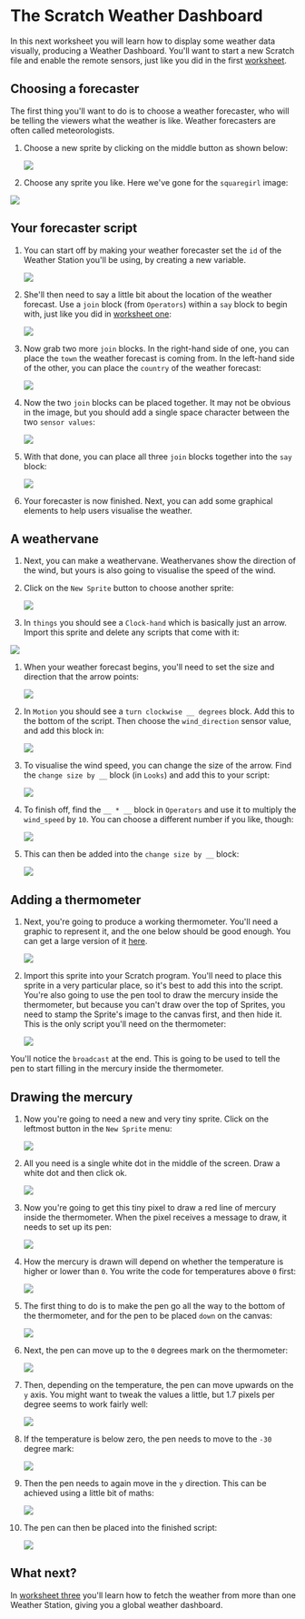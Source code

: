 # The Scratch Weather Dashboard

In this next worksheet you will learn how to display some weather data visually, producing a Weather Dashboard. You'll want to start a new Scratch file and enable the remote sensors, just like you did in the first [worksheet](worksheet.md).

## Choosing a forecaster

The first thing you'll want to do is to choose a weather forecaster, who will be telling the viewers what the weather is like. Weather forecasters are often called meteorologists.

1. Choose a new sprite by clicking on the middle button as shown below:

	![](images/new-sprite.png)

1. Choose any sprite you like. Here we've gone for the `squaregirl` image:

![](images/square-girl.png)

## Your forecaster script

1. You can start off by making your weather forecaster set the `id` of the Weather Station you'll be using, by creating a new variable.

	![](images/set-id.png)

1. She'll then need to say a little bit about the location of the weather forecast. Use a `join` block (from `Operators`) within a `say` block to begin with, just like you did in [worksheet one](worksheet.md):

	![](images/forecaster-1.png)

1. Now grab two more `join` blocks. In the right-hand side of one, you can place the `town` the weather forecast is coming from. In the left-hand side of the other, you can place the `country` of the weather forecast:

	![](images/forecaster-2.png)

1. Now the two `join` blocks can be placed together. It may not be obvious in the image, but you should add a single space character between the two `sensor values`:

	![](images/forecaster-3.png)

1. With that done, you can place all three `join` blocks together into the `say` block:

	![](images/forecaster-final.png)

1. Your forecaster is now finished. Next, you can add some graphical elements to help users visualise the weather.

## A weathervane

1. Next, you can make a weathervane. Weathervanes show the direction of the wind, but yours is also going to visualise the speed of the wind.

1. Click on the `New Sprite` button to choose another sprite:

	![](images/new-sprite.png)

1. In `things` you should see a `Clock-hand` which is basically just an arrow. Import this sprite and delete any scripts that come with it:

![](images/clock.png)

1. When your weather forecast begins, you'll need to set the size and direction that the arrow points:

	![](images/arrow-1.png)

1. In `Motion` you should see a `turn clockwise __ degrees` block. Add this to the bottom of the script. Then choose the `wind_direction` sensor value, and add this block in:

	![](images/arrow-2.png)

1. To visualise the wind speed, you can change the size of the arrow. Find the `change size by __` block  (in `Looks`) and add this to your script:

	![](images/arrow-3.png)

1. To finish off, find the `__ * __` block in `Operators` and use it to multiply the `wind_speed` by `10`. You can choose a different number if you like, though:

	![](images/arrow-4.png)

1. This can then be added into the `change size by __` block:

	![](images/arrow-final.png)

## Adding a thermometer

1. Next, you're going to produce a working thermometer. You'll need a graphic to represent it, and the one below should be good enough. You can get a large version of it [here](images/therm-sprite.png).

	![](images/therm-sprite-small.png)

1. Import this sprite into your Scratch program. You'll need to place this sprite in a very particular place, so it's best to add this into the script. You're also going to use the pen tool to draw the mercury inside the thermometer, but because you can't draw over the top of Sprites, you need to stamp the Sprite's image to the canvas first, and then hide it. This is the only script you'll need on the thermometer:

	![](images/thermometer.png)

You'll notice the `broadcast` at the end. This is going to be used to tell the pen to start filling in the mercury inside the thermometer.

## Drawing the mercury

1. Now you're going to need a new and very tiny sprite. Click on the leftmost button in the `New Sprite` menu:

	![](images/new-sprite.png)

1. All you need is a single white dot in the middle of the screen. Draw a white dot and then click ok.

	![](images/canvas.png)

1. Now you're going to get this tiny pixel to draw a red line of mercury inside the thermometer. When the pixel receives a message to draw, it needs to set up its pen:

	![](images/pixel-1.png)

1. How the mercury is drawn will depend on whether the temperature is higher or lower than `0`. You write the code for temperatures above `0` first:

	![](images/pixel-2.png)
	
1. The first thing to do is to make the pen go all the way to the bottom of the thermometer, and for the pen to be placed `down` on the canvas:

	![](images/pixel-3.png)

1. Next, the pen can move up to the `0` degrees mark on the thermometer:

	![](images/pixel-4.png)
	
1. Then, depending on the temperature, the pen can move upwards on the `y` axis. You might want to tweak the values a little, but 1.7 pixels per degree seems to work fairly well:

	![](images/pixel-5.png)

1. If the temperature is below zero, the pen needs to move to the `-30` degree mark:

	![](images/pixel-6.png)

1. Then the pen needs to again move in the `y` direction. This can be achieved using a little bit of maths:

	![](images/pixel-7.png)
	
1. The pen can then be placed into the finished script:

	![](images/pixel-8.png)

## What next?
In [worksheet three](worksheet3.md) you'll learn how to fetch the weather from more than one Weather Station, giving you a global weather dashboard.
